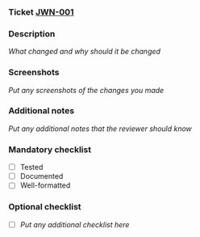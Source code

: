 ### Ticket [JWN-001](https://www.google.com)

### Description
*What changed and why should it be changed*

### Screenshots
*Put any screenshots of the changes you made*

### Additional notes
*Put any additional notes that the reviewer should know*

### Mandatory checklist
- [ ] Tested
- [ ] Documented
- [ ] Well-formatted

### Optional checklist
- [ ] *Put any additional checklist here*
